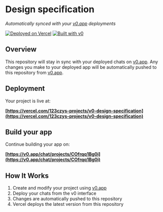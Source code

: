 # Design specification

*Automatically synced with your [v0.app](https://v0.app) deployments*

[![Deployed on Vercel](https://img.shields.io/badge/Deployed%20on-Vercel-black?style=for-the-badge&logo=vercel)](https://vercel.com/123czys-projects/v0-design-specification)
[![Built with v0](https://img.shields.io/badge/Built%20with-v0.app-black?style=for-the-badge)](https://v0.app/chat/projects/COfrqq1Bg0i)

## Overview

This repository will stay in sync with your deployed chats on [v0.app](https://v0.app).
Any changes you make to your deployed app will be automatically pushed to this repository from [v0.app](https://v0.app).

## Deployment

Your project is live at:

**[https://vercel.com/123czys-projects/v0-design-specification](https://vercel.com/123czys-projects/v0-design-specification)**

## Build your app

Continue building your app on:

**[https://v0.app/chat/projects/COfrqq1Bg0i](https://v0.app/chat/projects/COfrqq1Bg0i)**

## How It Works

1. Create and modify your project using [v0.app](https://v0.app)
2. Deploy your chats from the v0 interface
3. Changes are automatically pushed to this repository
4. Vercel deploys the latest version from this repository